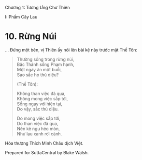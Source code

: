  

Chương 1: Tương Ưng Chư Thiên

I: Phẩm Cây Lau

# 10\. Rừng Núi

… Ðứng một bên, vị Thiên ấy nói lên bài kệ này trước mặt Thế Tôn:

> Thường sống trong rừng núi,  
> Bậc Thánh sống Phạm hạnh,  
> Một ngày ăn một buổi,  
> Sao sắc họ thù diệu?
> 
> (Thế Tôn):
> 
> Không than việc đã qua,  
> Không mong việc sắp tới,  
> Sống ngay với hiện tại,  
> Do vậy, sắc thù diệu.
> 
> Do mong việc sắp tới,  
> Do than việc đã qua,  
> Nên kẻ ngu héo mòn,  
> Như lau xanh rời cành.

Hòa thượng Thích Minh Châu dịch Việt.

Prepared for SuttaCentral by Blake Walsh.